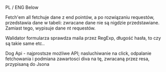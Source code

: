 PL / ENG Below

Fetch'em all fetchuje dane z end pointów, a po rozwiązaniu requestów, przedstawia dane w tabeli:
zwracane dane nie są nigdzie przedstawiane. Zamiast tego, wypisuje dane nt requestów.

Walidator formularza sprawdza maila przez RegExp, długość hasła, to czy są takie same etc..

Dog Api - najprostsze możliwe API; nasluchiwanie na click, odpalanie fetchowania i podmiana zawartosci diva na tę, zwracaną przez resa, przypisaną do Jsona
